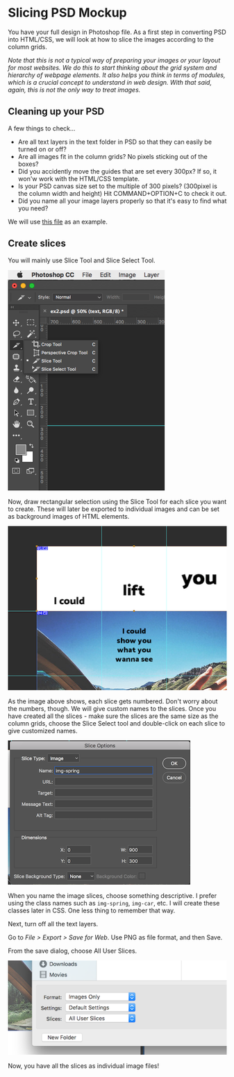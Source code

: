 # Slicing PSD Mockup
You have your full design in Photoshop file. As a first step in converting PSD into HTML/CSS, we will look at how to slice the images according to the column grids.

*Note that this is not a typical way of preparing your images or your layout for most websites. We do this to start thinking about the grid system and hierarchy of webpage elements. It also helps you think in terms of modules, which is a crucial concept to understand in web design. With that said, again, this is not the only way to treat images.*

## Cleaning up your PSD
A few things to check...
- Are all text layers in the text folder in PSD so that they can easily be turned on or off?
- Are all images fit in the column grids? No pixels sticking out of the boxes?
- Did you accidently move the guides that are set every 300px? If so, it won'w work with the HTML/CSS template. 
- Is your PSD canvas size set to the multiple of 300 pixels? (300pixel is the column width and height) Hit COMMAND+OPTION+C to check it out.
- Did you name all your image layers properly so that it's easy to find what you need? 

We will use [this file](../files/p1-template-ex2.psd) as an example.

## Create slices
You will mainly use Slice Tool and Slice Select Tool.

![Phothoshop slice tools](../images/slice-tool.png)

Now, draw rectangular selection using the Slice Tool for each slice you want to create. These will later be exported to individual images and can be set as background images of HTML elements.

![Slice numbers](../images/slice-numbers.png)

As the image above shows, each slice gets numbered. Don't worry about the numbers, though. We will give custom names to the slices. Once you have created all the slices - make sure the slices are the same size as the column grids, choose the Slice Select tool and double-click on each slice to give customized names.

![Slice options](../images/slice-options.png)

When you name the image slices, choose something descriptive. I prefer using the class names such as `img-spring`, `img-car`, etc. I will create these classes later in CSS. One less thing to remember that way.

Next, turn off all the text layers.

Go to *File > Export > Save for Web*. Use PNG as file format, and then Save.

From the save dialog, choose All User Slices.

![slice save options](../images/slice-save.png)

Now, you have all the slices as individual image files!



